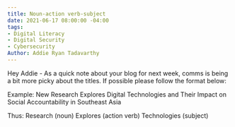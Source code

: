 ```yaml
---
title: Noun-action verb-subject
date: 2021-06-17 08:00:00 -04:00
tags:
- Digital Literacy
- Digital Security
- Cybersecurity
Author: Addie Ryan Tadavarthy
---
```


Hey Addie - As a quick note about your blog for next week, comms is being a bit more picky about the titles. If possible please follow the format below:
 

Example: New Research Explores Digital Technologies and Their Impact on Social Accountability in Southeast Asia

 

Thus: Research (noun) Explores (action verb) Technologies (subject)